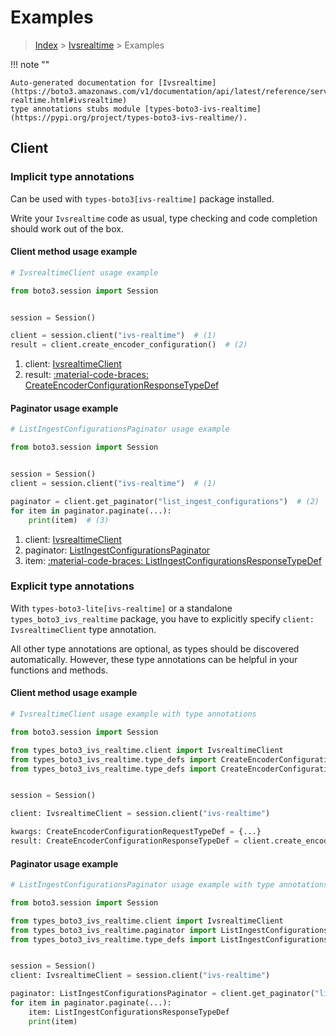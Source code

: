 # Examples

> [Index](../README.md) > [Ivsrealtime](./README.md) > Examples

!!! note ""

    Auto-generated documentation for [Ivsrealtime](https://boto3.amazonaws.com/v1/documentation/api/latest/reference/services/ivs-realtime.html#ivsrealtime)
    type annotations stubs module [types-boto3-ivs-realtime](https://pypi.org/project/types-boto3-ivs-realtime/).

## Client

### Implicit type annotations

Can be used with `types-boto3[ivs-realtime]` package installed.

Write your `Ivsrealtime` code as usual,
type checking and code completion should work out of the box.


#### Client method usage example

```python
# IvsrealtimeClient usage example

from boto3.session import Session


session = Session()

client = session.client("ivs-realtime")  # (1)
result = client.create_encoder_configuration()  # (2)
```

1. client: [IvsrealtimeClient](./client.md)
2. result: [:material-code-braces: CreateEncoderConfigurationResponseTypeDef](./type_defs.md#createencoderconfigurationresponsetypedef)



#### Paginator usage example

```python
# ListIngestConfigurationsPaginator usage example

from boto3.session import Session


session = Session()
client = session.client("ivs-realtime")  # (1)

paginator = client.get_paginator("list_ingest_configurations")  # (2)
for item in paginator.paginate(...):
    print(item)  # (3)
```

1. client: [IvsrealtimeClient](./client.md)
2. paginator: [ListIngestConfigurationsPaginator](./paginators.md#listingestconfigurationspaginator)
3. item: [:material-code-braces: ListIngestConfigurationsResponseTypeDef](./type_defs.md#listingestconfigurationsresponsetypedef)




### Explicit type annotations

With `types-boto3-lite[ivs-realtime]`
or a standalone `types_boto3_ivs_realtime` package, you have to explicitly specify `client: IvsrealtimeClient` type annotation.

All other type annotations are optional, as types should be discovered automatically.
However, these type annotations can be helpful in your functions and methods.


#### Client method usage example

```python
# IvsrealtimeClient usage example with type annotations

from boto3.session import Session

from types_boto3_ivs_realtime.client import IvsrealtimeClient
from types_boto3_ivs_realtime.type_defs import CreateEncoderConfigurationResponseTypeDef
from types_boto3_ivs_realtime.type_defs import CreateEncoderConfigurationRequestTypeDef


session = Session()

client: IvsrealtimeClient = session.client("ivs-realtime")

kwargs: CreateEncoderConfigurationRequestTypeDef = {...}
result: CreateEncoderConfigurationResponseTypeDef = client.create_encoder_configuration(**kwargs)
```



#### Paginator usage example

```python
# ListIngestConfigurationsPaginator usage example with type annotations

from boto3.session import Session

from types_boto3_ivs_realtime.client import IvsrealtimeClient
from types_boto3_ivs_realtime.paginator import ListIngestConfigurationsPaginator
from types_boto3_ivs_realtime.type_defs import ListIngestConfigurationsResponseTypeDef


session = Session()
client: IvsrealtimeClient = session.client("ivs-realtime")

paginator: ListIngestConfigurationsPaginator = client.get_paginator("list_ingest_configurations")
for item in paginator.paginate(...):
    item: ListIngestConfigurationsResponseTypeDef
    print(item)
```




